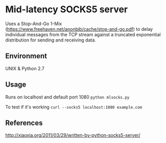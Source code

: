 # Mid-latency SOCKS5 server

Uses a Stop-And-Go 1-Mix (https://www.freehaven.net/anonbib/cache/stop-and-go.pdf) to delay individual messages from the TCP stream against a truncated exponential distribution for sending and receiving data.

## Environment
UNIX & Python 2.7

## Usage
Runs on localhost and default port 1080
`python mlsocks.py` 

To test if it's working
`curl --socks5 localhost:1080 example.com`

## References
http://xiaoxia.org/2011/03/29/written-by-python-socks5-server/
